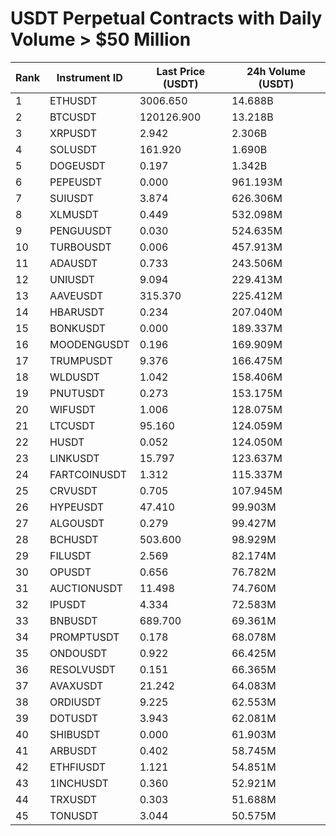 # USDT Perpetual Contracts with Daily Volume > $50 Million

| Rank | Instrument ID | Last Price (USDT) | 24h Volume (USDT) |
|------|---------------|-------------------|-------------------|
| 1 | ETHUSDT | 3006.650 | 14.688B |
| 2 | BTCUSDT | 120126.900 | 13.218B |
| 3 | XRPUSDT | 2.942 | 2.306B |
| 4 | SOLUSDT | 161.920 | 1.690B |
| 5 | DOGEUSDT | 0.197 | 1.342B |
| 6 | PEPEUSDT | 0.000 | 961.193M |
| 7 | SUIUSDT | 3.874 | 626.306M |
| 8 | XLMUSDT | 0.449 | 532.098M |
| 9 | PENGUUSDT | 0.030 | 524.635M |
| 10 | TURBOUSDT | 0.006 | 457.913M |
| 11 | ADAUSDT | 0.733 | 243.506M |
| 12 | UNIUSDT | 9.094 | 229.413M |
| 13 | AAVEUSDT | 315.370 | 225.412M |
| 14 | HBARUSDT | 0.234 | 207.040M |
| 15 | BONKUSDT | 0.000 | 189.337M |
| 16 | MOODENGUSDT | 0.196 | 169.909M |
| 17 | TRUMPUSDT | 9.376 | 166.475M |
| 18 | WLDUSDT | 1.042 | 158.406M |
| 19 | PNUTUSDT | 0.273 | 153.175M |
| 20 | WIFUSDT | 1.006 | 128.075M |
| 21 | LTCUSDT | 95.160 | 124.059M |
| 22 | HUSDT | 0.052 | 124.050M |
| 23 | LINKUSDT | 15.797 | 123.637M |
| 24 | FARTCOINUSDT | 1.312 | 115.337M |
| 25 | CRVUSDT | 0.705 | 107.945M |
| 26 | HYPEUSDT | 47.410 | 99.903M |
| 27 | ALGOUSDT | 0.279 | 99.427M |
| 28 | BCHUSDT | 503.600 | 98.929M |
| 29 | FILUSDT | 2.569 | 82.174M |
| 30 | OPUSDT | 0.656 | 76.782M |
| 31 | AUCTIONUSDT | 11.498 | 74.760M |
| 32 | IPUSDT | 4.334 | 72.583M |
| 33 | BNBUSDT | 689.700 | 69.361M |
| 34 | PROMPTUSDT | 0.178 | 68.078M |
| 35 | ONDOUSDT | 0.922 | 66.425M |
| 36 | RESOLVUSDT | 0.151 | 66.365M |
| 37 | AVAXUSDT | 21.242 | 64.083M |
| 38 | ORDIUSDT | 9.225 | 62.553M |
| 39 | DOTUSDT | 3.943 | 62.081M |
| 40 | SHIBUSDT | 0.000 | 61.903M |
| 41 | ARBUSDT | 0.402 | 58.745M |
| 42 | ETHFIUSDT | 1.121 | 54.851M |
| 43 | 1INCHUSDT | 0.360 | 52.921M |
| 44 | TRXUSDT | 0.303 | 51.688M |
| 45 | TONUSDT | 3.044 | 50.575M |

